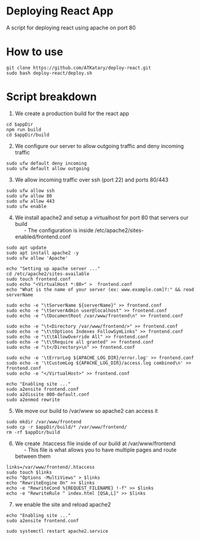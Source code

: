 # Deploying React App
A script for deploying react using apache on port 80
# How to use
````
git clone https://github.com/ATKatary/deploy-react.git
sudo bash deploy-react/deploy.sh
````
# Script breakdown
1. We create a production build for the react app
```
cd $appDir
npm run build
cd $appDir/build
```

2. We configure our server to allow outgoing traffic and deny incoming traffic
```
sudo ufw default deny incoming
sudo ufw default allow outgoing
```

3. We allow incoming traffic over ssh (port 22) and ports 80/443
```
sudo ufw allow ssh
sudo ufw allow 80
sudo ufw allow 443
sudo ufw enable
```

4. We install apache2 and setup a virtualhost for port 80 that servers our build </br>
&nbsp;&nbsp;&nbsp;&nbsp;&nbsp;&nbsp;- The configuration is inside /etc/apache2/sites-enabled/frontend.conf
```
sudo apt update
sudo apt install apache2 -y
sudo ufw allow 'Apache'

echo "Setting up apache server ..."
cd /etc/apache2/sites-available
sudo touch frontend.conf
sudo echo "<VirtualHost *:80>" >  frontend.conf
echo "What is the name of your server (ex: www.example.com]?:" && read serverName

sudo echo -e "\tServerName ${serverName}" >> frontend.conf
sudo echo -e "\tServerAdmin user@localhost" >> frontend.conf
sudo echo -e "\tDocumentRoot /var/www/frontend\n" >> frontend.conf

sudo echo -e "\t<Directory /var/www/frontend/>" >> frontend.conf
sudo echo -e "\t\tOptions Indexes FollowSymLinks" >> frontend.conf
sudo echo -e "\t\tAllowOverride All" >> frontend.conf
sudo echo -e "\t\tRequire all granted" >> frontend.conf
sudo echo -e "\t</Directory>\n" >> frontend.conf

sudo echo -e '\tErrorLog ${APACHE_LOG_DIR}/error.log' >> frontend.conf
sudo echo -e '\tCustomLog ${APACHE_LOG_DIR}/access.log combined\n' >> frontend.conf
sudo echo -e "</VirtualHost>" >> frontend.conf

echo "Enabling site ..."
sudo a2ensite frontend.conf
sudo a2dissite 000-default.conf
sudo a2enmod rewrite
```

5. We move our build to /var/www so apache2 can access it
```
sudo mkdir /var/www/frontend
sudo cp -r $appDir/build/* /var/www/frontend/
rm -rf $appDir/build
```

6. We create .htaccess file inside of our build at /var/www/frontend </br>
&nbsp;&nbsp;&nbsp;&nbsp;&nbsp;&nbsp;- This file is what allows you to have multiple pages and route between them
```
links=/var/www/frontend/.htaccess
sudo touch $links
echo "Options -MultiViews" > $links
echo "RewriteEngine On" >> $links
echo -e "RewriteCond %{REQUEST_FILENAME} !-f" >> $links
echo -e "RewriteRule ^ index.html [QSA,L]" >> $links
```

7. we enable the site and reload apache2
```
echo "Enabling site ..."
sudo a2ensite frontend.conf

sudo systemctl restart apache2.service
```
